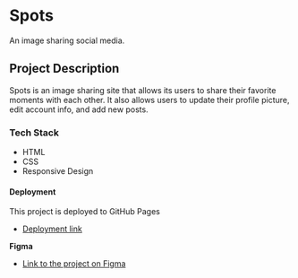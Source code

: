 # Spots

An image sharing social media.

## Project Description

Spots is an image sharing site that allows its users to share their favorite moments with each other. It also allows users to update their profile picture, edit account info, and add new posts.

### Tech Stack

- HTML
- CSS
- Responsive Design

#### Deployment

This project is deployed to GitHub Pages

- [Deployment link](https://dgitter-ship.github.io/se_project_spots/)

**Figma**

- [Link to the project on Figma](https://www.figma.com/file/BBNm2bC3lj8QQMHlnqRsga/Sprint-3-Project-%E2%80%94-Spots?type=design&node-id=2%3A60&mode=design&t=afgNFybdorZO6cQo-1)
